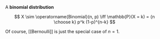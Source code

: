 A **binomial distribution**

$$
X \sim \operatorname{Binomial}(n, p) \iff \mathbb{P}(X = k) = {n \choose k} p^k (1-p)^{n-k}
$$

Of course, [[Bernoulli]] is just the special case of $n=1$.